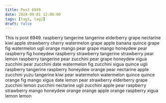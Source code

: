 ```yaml
---
title: Post 6949
date: 2024-09-01 12:00:00
tags: [tag1, tag2]
draft: false
---
```

This is post 6949.
raspberry
tangerine
tangerine
elderberry
grape
nectarine
kiwi
apple
strawberry
cherry
watermelon
grape
apple
banana
quince
grape
fig
watermelon
ugli
orange
mango
pear
grape
mango
honeydew
pear
raspberry
fig
honeydew
raspberry
strawberry
tangerine
strawberry
pear
lemon
raspberry
tangerine
pear
zucchini
pear
grape
honeydew
xigua
zucchini
pear
zucchini
date
watermelon
fig
zucchini
xigua
quince
ugli
raspberry
tangerine
raspberry
honeydew
orange
pear
nectarine
apple
zucchini
yuzu
tangerine
kiwi
pear
watermelon
watermelon
quince
quince
orange
fig
mango
xigua
date
lemon
pear
strawberry
elderberry
grape
zucchini
lemon
zucchini
nectarine
ugli
zucchini
apple
pear
raspberry
strawberry
mango
honeydew
orange
orange
apple
orange
raspberry
xigua
lemon
lemon
